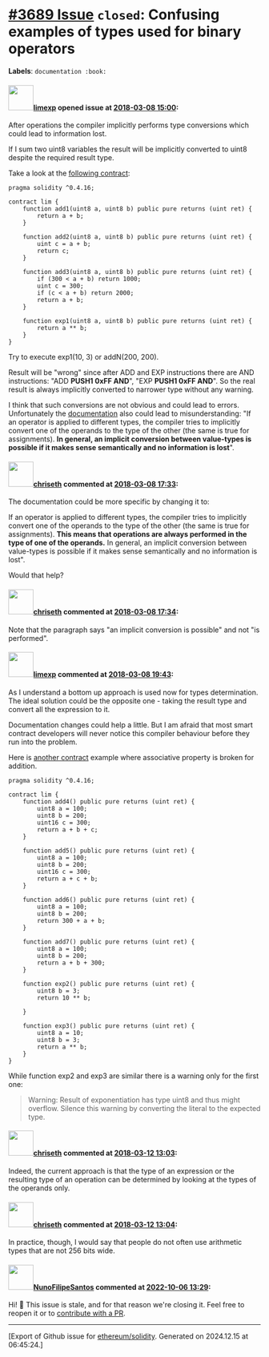 # [\#3689 Issue](https://github.com/ethereum/solidity/issues/3689) `closed`: Confusing examples of types used for binary operators
**Labels**: `documentation :book:`


#### <img src="https://avatars.githubusercontent.com/u/19608867?v=4" width="50">[limexp](https://github.com/limexp) opened issue at [2018-03-08 15:00](https://github.com/ethereum/solidity/issues/3689):

After operations the compiler implicitly performs type conversions which could lead to information lost.

If I sum two uint8 variables the result will be implicitly converted to uint8 despite the required result type.

Take a look at the [following contract](https://rinkeby.etherscan.io/address/0x6034913e5aed454efddcdefc82ed8148e75ba2c3):

```
pragma solidity ^0.4.16;

contract lim {
    function add1(uint8 a, uint8 b) public pure returns (uint ret) {
        return a + b;
    }
    
    function add2(uint8 a, uint8 b) public pure returns (uint ret) {
        uint c = a + b;
        return c;
    }
    
    function add3(uint8 a, uint8 b) public pure returns (uint ret) {
        if (300 < a + b) return 1000;
        uint c = 300;
        if (c < a + b) return 2000;
        return a + b;
    }
  
    function exp1(uint8 a, uint8 b) public pure returns (uint ret) {
        return a ** b;
    }
}
```

Try to execute exp1(10, 3) or addN(200, 200). 

Result will be "wrong" since after ADD and EXP instructions there are AND instructions: "ADD **PUSH1 0xFF AND**", "EXP **PUSH1 0xFF AND**". So the real result is always implicitly converted to narrower type without any warning. 

I think that such conversions are not obvious and could lead to errors. Unfortunately the [documentation](http://solidity.readthedocs.io/en/latest/types.html#implicit-conversions) also could lead to misunderstanding: "If an operator is applied to different types, the compiler tries to implicitly convert one of the operands to the type of the other (the same is true for assignments). **In general, an implicit conversion between value-types is possible if it makes sense semantically and no information is lost**".


#### <img src="https://avatars.githubusercontent.com/u/9073706?v=4" width="50">[chriseth](https://github.com/chriseth) commented at [2018-03-08 17:33](https://github.com/ethereum/solidity/issues/3689#issuecomment-371562359):

The documentation could be more specific by changing it to:


If an operator is applied to different types, the compiler tries to implicitly convert one of the operands to the type of the other (the same is true for assignments). **This means that operations are always performed in the type of one of the operands.** In general, an implicit conversion between value-types is possible if it makes sense semantically and no information is lost".

Would that help?

#### <img src="https://avatars.githubusercontent.com/u/9073706?v=4" width="50">[chriseth](https://github.com/chriseth) commented at [2018-03-08 17:34](https://github.com/ethereum/solidity/issues/3689#issuecomment-371562624):

Note that the paragraph says "an implicit conversion is possible" and not "is performed".

#### <img src="https://avatars.githubusercontent.com/u/19608867?v=4" width="50">[limexp](https://github.com/limexp) commented at [2018-03-08 19:43](https://github.com/ethereum/solidity/issues/3689#issuecomment-371601147):

As I understand a bottom up approach is used now for types determination. The ideal solution could be the opposite one - taking the result type and convert all the expression to it. 

Documentation changes could help a little. But I am afraid that most smart contract developers will never notice this compiler behaviour before they run into the problem.

Here is [another contract](https://rinkeby.etherscan.io/address/0x9c4b763433354add099039c3b9454dac58a6fac5#readContract) example where associative property is broken for addition.
```
pragma solidity ^0.4.16;

contract lim {
    function add4() public pure returns (uint ret) {
        uint8 a = 100;
        uint8 b = 200;
        uint16 c = 300;
        return a + b + c;
    }
    
    function add5() public pure returns (uint ret) {
        uint8 a = 100;
        uint8 b = 200;
        uint16 c = 300;
        return a + c + b;
    }
    
    function add6() public pure returns (uint ret) {
        uint8 a = 100;
        uint8 b = 200;
        return 300 + a + b;
    }
    
    function add7() public pure returns (uint ret) {
        uint8 a = 100;
        uint8 b = 200;
        return a + b + 300;
    }
    
    function exp2() public pure returns (uint ret) {
        uint8 b = 3;
        return 10 ** b;
  
    }
    
    function exp3() public pure returns (uint ret) {
        uint8 a = 10;
        uint8 b = 3;
        return a ** b;
    }
}
```

While function exp2 and exp3 are similar there is a warning only for the first one:

> Warning: Result of exponentiation has type uint8 and thus might overflow. Silence this warning by converting the literal to the expected type.

#### <img src="https://avatars.githubusercontent.com/u/9073706?v=4" width="50">[chriseth](https://github.com/chriseth) commented at [2018-03-12 13:03](https://github.com/ethereum/solidity/issues/3689#issuecomment-372301928):

Indeed, the current approach is that the type of an expression or the resulting type of an operation can be determined by looking at the types of the operands only.

#### <img src="https://avatars.githubusercontent.com/u/9073706?v=4" width="50">[chriseth](https://github.com/chriseth) commented at [2018-03-12 13:04](https://github.com/ethereum/solidity/issues/3689#issuecomment-372302199):

In practice, though, I would say that people do not often use arithmetic types that are not 256 bits wide.

#### <img src="https://avatars.githubusercontent.com/u/2582498?u=a1331723a724eb612a66f75abee3048448e2fe01&v=4" width="50">[NunoFilipeSantos](https://github.com/NunoFilipeSantos) commented at [2022-10-06 13:29](https://github.com/ethereum/solidity/issues/3689#issuecomment-1270051735):

Hi! 👋 This issue is stale, and for that reason we're closing it.
Feel free to reopen it or to [contribute with a PR](https://docs.soliditylang.org/en/latest/contributing.html#workflow-for-pull-requests).


-------------------------------------------------------------------------------



[Export of Github issue for [ethereum/solidity](https://github.com/ethereum/solidity). Generated on 2024.12.15 at 06:45:24.]
